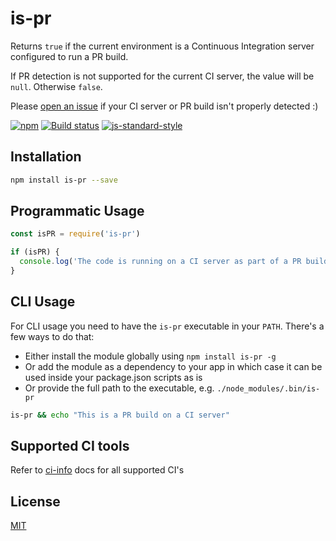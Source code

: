 # is-pr

Returns `true` if the current environment is a Continuous Integration
server configured to run a PR build.

If PR detection is not supported for the current CI server, the value
will be `null`. Otherwise `false`.

Please [open an issue](https://github.com/watson/ci-info/issues) if your
CI server or PR build isn't properly detected :)

[![npm](https://img.shields.io/npm/v/is-pr.svg)](https://www.npmjs.com/package/is-pr)
[![Build status](https://travis-ci.org/watson/ci-info.svg?branch=master)](https://travis-ci.org/watson/is-pr)
[![js-standard-style](https://img.shields.io/badge/code%20style-standard-brightgreen.svg?style=flat)](https://github.com/feross/standard)

## Installation

```bash
npm install is-pr --save
```

## Programmatic Usage

```js
const isPR = require('is-pr')

if (isPR) {
  console.log('The code is running on a CI server as part of a PR build')
}
```

## CLI Usage

For CLI usage you need to have the `is-pr` executable in your `PATH`.
There's a few ways to do that:

- Either install the module globally using `npm install is-pr -g`
- Or add the module as a dependency to your app in which case it can be
  used inside your package.json scripts as is
- Or provide the full path to the executable, e.g.
  `./node_modules/.bin/is-pr`

```bash
is-pr && echo "This is a PR build on a CI server"
```

## Supported CI tools

Refer to [ci-info](https://github.com/watson/ci-info#supported-ci-tools)
docs for all supported CI's

## License

[MIT](https://github.com/watson/ci-info/blob/master/LICENSE)
